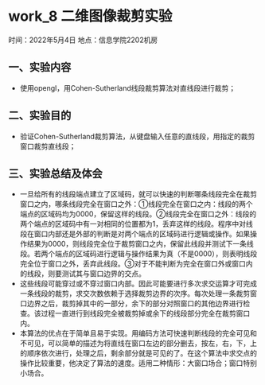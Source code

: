 # work_8  二维图像裁剪实验

时间：2022年5月4日
地点：信息学院2202机房


## 一、实验内容

* 使用opengl，用Cohen-Sutherland线段裁剪算法对直线段进行裁剪；


## 二、实验目的

* 验证Cohen-Sutherland裁剪算法，从键盘输入任意的直线段，用指定的裁剪窗口裁剪直线段；

## 三、实验总结及体会

* 一旦给所有的线段端点建立了区域码，就可以快速的判断哪条线段完全在裁剪窗口之内，哪条线段完全在窗口之外：①线段完全在窗口之内：线段的两个端点的区域码均为0000，保留这样的线段。②线段完全在窗口之外：线段的两个端点的区域码中有一对相同的位置都为1，丢弃这样的线段。程序中对线段在窗口内部还是外部的判断是对两个端点的区域码进行逻辑或操作。如果操作结果为0000，则线段完全位于裁剪窗口之内，保留此线段并测试下一条线段。若两个端点的区域码进行逻辑与操作结果为真（不是0000），则表明线段完全位于窗口之外，丢弃此线段。③对于不能判断为完全在窗口外或窗口内的线段，则要测试其与窗口边界的交点。
* 这些线段可能穿过或不穿过窗口内部。因此可能要进行多次求交运算才可完成一条线段的裁剪，求交次数依赖于选择裁剪边界的次序。每次处理一条裁剪窗口边界之后，裁剪掉其中的一部分，余下的部分对照窗口的其他边界进行检查。该过程一直进行到线段完全被裁剪掉或余下的线段部分完全在裁剪窗口内。
* 本算法的优点在于简单且易于实现。用编码方法可快速判断线段的完全可见和不可见，可以简单的描述为将直线在窗口左边的部分删去，按左，右，下，上的顺序依次进行，处理之后，剩余部分就是可见的了。在这个算法中求交点的操作比较重要，他决定了算法的速度。适用二种情形：大窗口场合；窗口特别小场合。